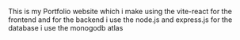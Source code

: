 This is my Portfolio website which i make  using the vite-react for the frontend
and for the backend i use the node.js and express.js
for the database i use the monogodb atlas
